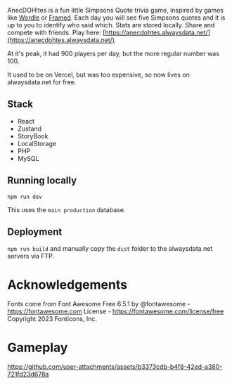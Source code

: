 AnecDOH!tes is a fun little Simpsons Quote trivia game, inspired by games like [Wordle](https://www.nytimes.com/games/wordle/index.html) or [Framed](www.framed.wtf). Each day you will see five Simpsons quotes and it is up to you to identify who said which. Stats are stored locally. Share and compete with friends. Play here: [https://anecdohtes.alwaysdata.net/](https://anecdohtes.alwaysdata.net/)

At it's peak, it had 900 players per day, but the more regular number was 100.

It used to be on Vercel, but was too expensive, so now lives on alwaysdata.net for free.

## Stack

- React
- Zustand
- StoryBook
- LocalStorage
- PHP
- MySQL

## Running locally

`npm run dev`

This uses the `main production` database.

## Deployment

`npm run build` and manually copy the `dist` folder to the alwaysdata.net servers via FTP.

# Acknowledgements

Fonts come from Font Awesome Free 6.5.1 by @fontawesome - https://fontawesome.com License - https://fontawesome.com/license/free Copyright 2023 Fonticons, Inc.

# Gameplay

https://github.com/user-attachments/assets/b3373cdb-b4f8-42ed-a380-721fd23d678a
